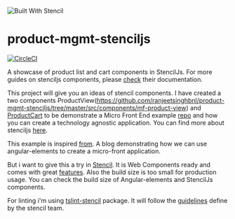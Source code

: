 ![Built With Stencil](https://img.shields.io/badge/-Built%20With%20Stencil-16161d.svg?logo=data%3Aimage%2Fsvg%2Bxml%3Bbase64%2CPD94bWwgdmVyc2lvbj0iMS4wIiBlbmNvZGluZz0idXRmLTgiPz4KPCEtLSBHZW5lcmF0b3I6IEFkb2JlIElsbHVzdHJhdG9yIDE5LjIuMSwgU1ZHIEV4cG9ydCBQbHVnLUluIC4gU1ZHIFZlcnNpb246IDYuMDAgQnVpbGQgMCkgIC0tPgo8c3ZnIHZlcnNpb249IjEuMSIgaWQ9IkxheWVyXzEiIHhtbG5zPSJodHRwOi8vd3d3LnczLm9yZy8yMDAwL3N2ZyIgeG1sbnM6eGxpbms9Imh0dHA6Ly93d3cudzMub3JnLzE5OTkveGxpbmsiIHg9IjBweCIgeT0iMHB4IgoJIHZpZXdCb3g9IjAgMCA1MTIgNTEyIiBzdHlsZT0iZW5hYmxlLWJhY2tncm91bmQ6bmV3IDAgMCA1MTIgNTEyOyIgeG1sOnNwYWNlPSJwcmVzZXJ2ZSI%2BCjxzdHlsZSB0eXBlPSJ0ZXh0L2NzcyI%2BCgkuc3Qwe2ZpbGw6I0ZGRkZGRjt9Cjwvc3R5bGU%2BCjxwYXRoIGNsYXNzPSJzdDAiIGQ9Ik00MjQuNywzNzMuOWMwLDM3LjYtNTUuMSw2OC42LTkyLjcsNjguNkgxODAuNGMtMzcuOSwwLTkyLjctMzAuNy05Mi43LTY4LjZ2LTMuNmgzMzYuOVYzNzMuOXoiLz4KPHBhdGggY2xhc3M9InN0MCIgZD0iTTQyNC43LDI5Mi4xSDE4MC40Yy0zNy42LDAtOTIuNy0zMS05Mi43LTY4LjZ2LTMuNkgzMzJjMzcuNiwwLDkyLjcsMzEsOTIuNyw2OC42VjI5Mi4xeiIvPgo8cGF0aCBjbGFzcz0ic3QwIiBkPSJNNDI0LjcsMTQxLjdIODcuN3YtMy42YzAtMzcuNiw1NC44LTY4LjYsOTIuNy02OC42SDMzMmMzNy45LDAsOTIuNywzMC43LDkyLjcsNjguNlYxNDEuN3oiLz4KPC9zdmc%2BCg%3D%3D&colorA=16161d&style=flat-square)

# product-mgmt-stenciljs
[![CircleCI](https://circleci.com/gh/ranjeetsinghbnl/product-mgmt-stenciljs/tree/master.svg?style=svg)](https://circleci.com/gh/ranjeetsinghbnl/product-mgmt-stenciljs/tree/master)

A showcase of product list and cart components in StencilJs. For more guides on stenciljs components, please [check](https://stenciljs.com/docs/component) their documentation.

This project will give you an ideas of stencil components. I have created a two components ProductView(https://github.com/ranjeetsinghbnl/product-mgmt-stenciljs/tree/master/src/components/mf-product-view) and [ProductCart](https://github.com/ranjeetsinghbnl/product-mgmt-stenciljs/tree/master/src/components/mf-product-cart) to be demonstrate a Micro Front End example [repo](https://github.com/ranjeetsinghbnl/productft-stencil) and how you can create a technology agnostic application. You can find more about stenciljs [here](https://stenciljs.com/docs/overview).

This example is inspired [from](https://itnext.io/building-micro-frontend-applications-with-angular-elements-34483da08bcb). A blog demonstrating how we can use angular-elements to create a micro-front application.

But i want to give this a try in [Stencil](https://stenciljs.com). It is Web Components ready and comes with great [features](https://stenciljs.com/docs/goals-and-objectives). Also the build size is too small for production usage. You can check the build size of Angular-elements and StencilJs components.

For linting i'm using [tslint-stencil](https://www.npmjs.com/package/tslint-stencil) package. It will follow the [guidelines](https://stenciljs.com/docs/style-guide) define by the stencil team.
